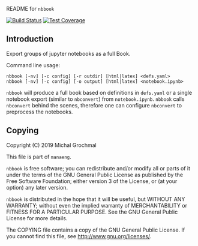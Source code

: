 README for `nbbook`

[![Build Status][tr_build]][tr_link]
[![Test Coverage][cv_build]][cv_link]

[tr_build]: https://travis-ci.org/grochmal/nbbook.svg?branch=master
[tr_link]: https://travis-ci.org/grochmal/nbbook "Travis CI"
[cv_build]: https://codecov.io/gh/grochmal/nbbook/branch/master/graph/badge.svg
[cv_link]: https://codecov.io/gh/nbbook "CodeCov"


## Introduction

Export groups of jupyter notebooks as a full Book.

Command line usage:

    nbbook [-nv] [-c config] [-r outdir] [html|latex] <defs.yaml>
    nbbook [-nv] [-c config] [-o output] [html|latex] <notebook.ipynb>

`nbbook` will produce a full book based on definitions in `defs.yaml`
or a single notebook export (similar to `nbconvert`) from `notebook.ipynb`.
`nbbook` calls `nbconvert` behind the scenes, therefore one can configure
`nbconvert` to preprocess the notebooks.


## Copying

Copyright (C) 2019 Michal Grochmal

This file is part of `manaeng`.

`nbbook` is free software; you can redistribute and/or modify all or parts of
it under the terms of the GNU General Public License as published by the Free
Software Foundation; either version 3 of the License, or (at your option) any
later version.

`nbbook` is distributed in the hope that it will be useful, but WITHOUT ANY
WARRANTY; without even the implied warranty of MERCHANTABILITY or FITNESS FOR A
PARTICULAR PURPOSE.  See the GNU General Public License for more details.

The COPYING file contains a copy of the GNU General Public License.  If you
cannot find this file, see <http://www.gnu.org/licenses/>.

